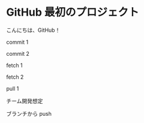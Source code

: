 # GitHub 最初のプロジェクト

こんにちは、GitHub！

commit 1

commit 2

fetch 1

fetch 2

pull 1

チーム開発想定

ブランチから push
